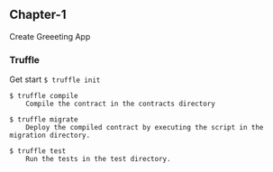 ## Chapter-1
Create Greeeting App<br>

### Truffle
Get start
`$ truffle init`

```
$ truffle compile
    Compile the contract in the contracts directory

$ truffle migrate
    Deploy the compiled contract by executing the script in the migration directory.

$ truffle test
    Run the tests in the test directory.
```
